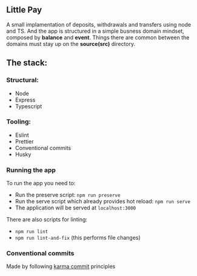 ## Little Pay

A small implamentation of deposits, withdrawals and transfers using node and TS.
And the app is structured in a simple busness domain mindset, composed by
**balance** and **event**. Things there are common between the domains must stay
up on the **source(src)** directory.

## The stack:

### Structural:

- Node
- Express
- Typescript

### Tooling:

- Eslint
- Prettier
- Conventional commits
- Husky

### Running the app

To run the app you need to:

- Run the preserve script: `npm run preserve`
- Run the serve script which already provides hot reload: `npm run serve`
- The application will be served at `localhost:3000`

There are also scripts for linting:

- `npm run lint`
- `npm run lint-and-fix` (this performs file changes)

### Conventional commits

Made by following
[karma commit](http://karma-runner.github.io/6.3/dev/git-commit-msg.html)
principles
